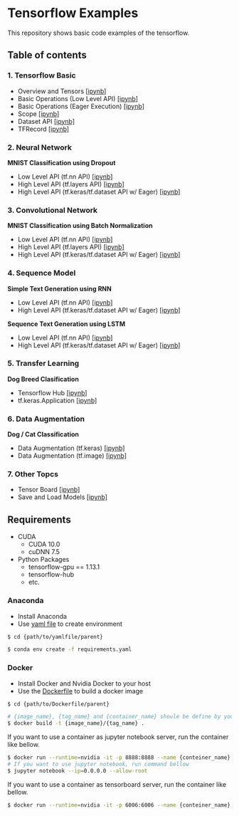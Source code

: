 # Tensorflow Examples
This repository shows basic code examples of the tensorflow.

## Table of contents
### 1. Tensorflow Basic
- Overview and Tensors [[ipynb]](notebooks/1_TensorflowBasic/1_Overview_and_Tensors.ipynb)
- Basic Operations (Low Level API) [[ipynb]](notebooks/1_TensorflowBasic/2_BasicOperation.ipynb)
- Basic Operations (Eager Execution) [[ipynb]](notebooks/1_TensorflowBasic/3_BasicOperation_Eager.ipynb)
- Scope [[ipynb]](notebooks/1_TensorflowBasic/4_Scope.ipynb)
- Dataset API [[ipynb]](notebooks/1_TensorflowBasic/5_DatasetAPI.ipynb)
- TFRecord [[ipynb]](notebooks/1_TensorflowBasic/6_TFRecord.ipynb)

### 2. Neural Network
__MNIST Classification using Dropout__
- Low Level API (tf.nn API) [[ipynb]](notebooks/2_NeuralNetwork/1_LowLevelAPI.ipynb)
- High Level API (tf.layers API) [[ipynb]](notebooks/2_NeuralNetwork/2_HighLevelAPI_1.ipynb)
- High Level API (tf.keras/tf.dataset API w/ Eager) [[ipynb]](notebooks/2_NeuralNetwork/2_HighLevelAPI_2.ipynb)

### 3. Convolutional Network
__MNIST Classification using Batch Normalization__
- Low Level API (tf.nn API) [[ipynb]](notebooks/3_ConvolutionalNetwork/1_LowLevelAPI.ipynb)
- High Level API (tf.layers API) [[ipynb]](notebooks/3_ConvolutionalNetwork/2_HighLevelAPI_1.ipynb)
- High Level API (tf.keras/tf.dataset API w/ Eager) [[ipynb]](notebooks/3_ConvolutionalNetwork/2_HighLevelAPI_2.ipynb)

### 4. Sequence Model
__Simple Text Generation using RNN__
- Low Level API (tf.nn API) [[ipynb]](notebooks/4_SequenceModel/1-1_LowLevelAPI.ipynb)
- High Level API (tf.keras/tf.dataset API w/ Eager) [[ipynb]](notebooks/4_SequenceModel/1-2_HighLevelAPI.ipynb)

__Sequence Text Generation using LSTM__
- Low Level API (tf.nn API) [[ipynb]](notebooks/4_SequenceModel/2-1_LowLevelAPI.ipynb)
- High Level API (tf.keras/tf.dataset API w/ Eager) [[ipynb]](notebooks/4_SequenceModel/2-2_HighLevelAPI.ipynb)

### 5. Transfer Learning
__Dog Breed Clasification__
- Tensorflow Hub [[ipynb]](notebooks/5_TransferLearning/1_TensorflowHub.ipynb)
- tf.keras.Application [[ipynb]](notebooks/5_TransferLearning/2_KerasApplication.ipynb)

### 6. Data Augmentation
__Dog / Cat Classification__
- Data Augmentation (tf.keras) [[ipynb]](notebooks/6_DataAugmentation/1_UsingKeras.ipynb)
- Data Augmentation (tf.image) [[ipynb]](notebooks/6_DataAugmentation/2_UsingTF.ipynb)

### 7. Other Topcs
- Tensor Board [[ipynb]](notebooks/7_OtherTopics/1_TensorBoard.ipynb)
- Save and Load Models [[ipynb]](notebooks/7_OtherTopics/2_SaveAndLoadModels.ipynb)

## Requirements
- CUDA
  - CUDA 10.0
  - cuDNN 7.5
- Python Packages
  - tensorflow-gpu == 1.13.1
  - tensorflow-hub
  - etc.

### Anaconda
- Install Anaconda
- Use [yaml file](environments/requirements.yaml) to create environment

```bash
$ cd {path/to/yamlfile/parent}

$ conda env create -f requirements.yaml
```

### Docker
- Install Docker and Nvidia Docker to your host
- Use the [Dockerfile](environments/Dockerfile) to build a docker image

```bash
$ cd {path/to/Dockerfile/parent}

# {image_name}, {tag_name} and {container_name} shoule be define by yourself
$ docker build -t {image_name}/{tag_name} .
```
If you want to use a container as jupyter notebook server, run the container like bellow.

```bash
$ docker run --runtime=nvidia -it -p 8888:8888 --name {conteiner_name} {image_name}/{tag_name}
# If you want to use jupyter notebook, run command bellow
$ jupyter notebook --ip=0.0.0.0 --allow-root
```

If you want to use a container as tensorboard server, run the container like bellow.

```bash
$ docker run --runtime=nvidia -it -p 6006:6006 --name {conteiner_name} {image_name}/{tag_name}
```

